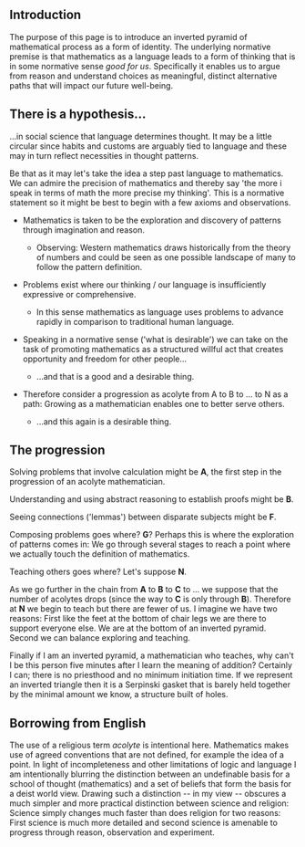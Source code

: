 ## Introduction

The purpose of this page is to introduce an inverted pyramid of mathematical process as a form of identity. The underlying normative premise is that mathematics as a language leads to a form of thinking that is in some normative sense _good for us_. Specifically it enables us to argue from reason and understand choices as meaningful, distinct alternative paths that will impact our future well-being.

## There is a hypothesis...

...in social science that language determines thought. It may be a little circular since habits and customs are arguably tied
to language and these may in turn reflect necessities in thought patterns. 

Be that as it may let's take the idea a step past language to mathematics. We can admire the precision of mathematics
and thereby say 'the more i speak in terms of math the more precise my thinking'. This is a normative statement so it
might be best to begin with a few axioms and observations.

* Mathematics is taken to be the exploration and discovery of patterns through imagination and reason.

  * Observing: Western mathematics draws historically from the theory of numbers and could be seen as one possible landscape of many to follow the pattern definition. 
  
* Problems exist where our thinking / our language is insufficiently expressive or comprehensive. 

  * In this sense mathematics as language uses problems to advance rapidly in comparison to traditional human language. 
  
* Speaking in a normative sense ('what is desirable') we can take on the task of promoting mathematics as a structured willful act that creates opportunity and freedom for other people...

  * ...and that is a good and a desirable thing.
  
* Therefore consider a progression as acolyte from A to B to ... to N as a path: Growing as a mathematician enables one to better serve others.

  * ...and this again is a desirable thing.
  
## The progression

Solving problems that involve calculation might be **A**, the first step in the progression of an acolyte mathematician. 

Understanding and using abstract reasoning to establish proofs might be **B**. 

Seeing connections ('lemmas') between disparate subjects might be **F**.

Composing problems goes where? **G**? Perhaps this is where the exploration of patterns comes in: We go through several stages to reach a point where we actually touch the definition of mathematics.

Teaching others goes where? Let's suppose **N**.

As we go further in the chain from **A** to **B** to **C** to ... we suppose that the number of acolytes drops (since the way to **C** is only through **B**). Therefore at **N** we begin to teach but there are fewer of us. I imagine we have two reasons: First like the feet at the bottom of chair legs we are there to support everyone else. We are at the bottom of an inverted pyramid. Second we can balance exploring and teaching.

Finally if I am an inverted pyramid, a mathematician who teaches, why can't I be this person five minutes after I learn the meaning of addition? Certainly I can; there is no priesthood and no minimum initiation time. If we represent an inverted triangle then it is a Serpinski gasket that is barely held together by the minimal amount we know, a structure built of holes.

## Borrowing from English

The use of a religious term _acolyte_ is intentional here. Mathematics makes use of agreed conventions that are not defined, for example the idea of a point. In light of incompleteness and other limitations of logic and language I am intentionally blurring the distinction
between an undefinable basis for a school of thought (mathematics) and a set of beliefs that form the basis for a deist world view. Drawing such a distinction -- in my view -- obscures a much simpler and more practical distinction between science and religion: Science simply changes much faster than does religion for two reasons: First science is much more detailed and second science is amenable to progress through reason, observation and experiment.  
